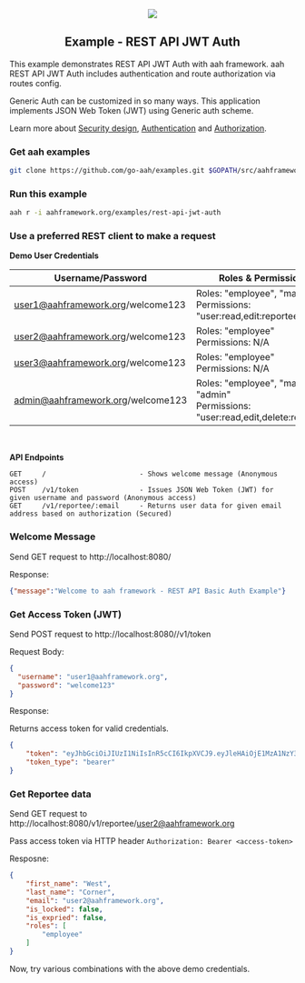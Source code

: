 <p align="center">
  <img src="https://cdn.aahframework.org/assets/img/aah-logo-64x64.png" />
  <h2 align="center">Example - REST API JWT Auth</h2>
</p>

This example demonstrates REST API JWT Auth with aah framework. aah REST API JWT Auth includes authentication and route authorization via routes config.

Generic Auth can be customized in so many ways. This application implements JSON Web Token (JWT) using Generic auth scheme.

Learn more about [Security design](https://docs.aahframework.org/security-design.html), [Authentication](https://docs.aahframework.org/authentication.html) and [Authorization](https://docs.aahframework.org/authorization.html).

### Get aah examples

```bash
git clone https://github.com/go-aah/examples.git $GOPATH/src/aahframework.org/examples
```

### Run this example

```bash
aah r -i aahframework.org/examples/rest-api-jwt-auth
```

### Use a preferred REST client to make a request

**Demo User Credentials**

Username/Password | Roles & Permissions | IsLocked
----------------- | ------------------- | --------
user1@aahframework.org/welcome123 | Roles: "employee", "manager" <br> Permissions: "user:read,edit:reportee" | No
user2@aahframework.org/welcome123 | Roles: "employee" <br> Permissions: N/A | No
user3@aahframework.org/welcome123 | Roles: "employee" <br> Permissions: N/A | Yes
admin@aahframework.org/welcome123 | Roles: "employee", "manager", "admin" <br> Permissions: "user:read,edit,delete:reportee" | No

<br>

**API Endpoints**

```
GET     /                       - Shows welcome message (Anonymous access)
POST    /v1/token               - Issues JSON Web Token (JWT) for given username and password (Anonymous access)
GET     /v1/reportee/:email     - Returns user data for given email address based on authorization (Secured)
```

### Welcome Message

Send GET request to http://localhost:8080/

Response:

```json
{"message":"Welcome to aah framework - REST API Basic Auth Example"}
```

### Get Access Token (JWT)

Send POST request to http://localhost:8080//v1/token

Request Body:

```json
{
  "username": "user1@aahframework.org",
  "password": "welcome123"
}
```

Response:

Returns access token for valid credentials.

```json
{
    "token": "eyJhbGciOiJIUzI1NiIsInR5cCI6IkpXVCJ9.eyJleHAiOjE1MzA1NzY3MzcsInVzZXJuYW1lIjoidXNlcjFAYWFoZnJhbWV3b3JrLm9yZyJ9.944bfZpGY8I4ktJzKPA6pJFjhIW53upQBlVT7xSJwPA",
    "token_type": "bearer"
}
```

### Get Reportee data

Send GET request to http://localhost:8080/v1/reportee/user2@aahframework.org

Pass access token via HTTP header `Authorization: Bearer <access-token>`

Resposne:

```json
{
    "first_name": "West",
    "last_name": "Corner",
    "email": "user2@aahframework.org",
    "is_locked": false,
    "is_expried": false,
    "roles": [
        "employee"
    ]
}
```

Now, try various combinations with the above demo credentials.
